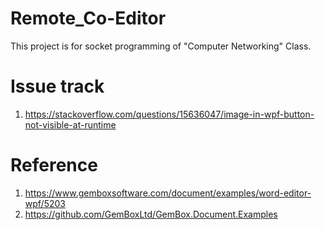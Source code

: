 # Remote_Co-Editor
This project is for socket programming of "Computer Networking" Class.


# Issue track
1. https://stackoverflow.com/questions/15636047/image-in-wpf-button-not-visible-at-runtime

# Reference
1. https://www.gemboxsoftware.com/document/examples/word-editor-wpf/5203
2. https://github.com/GemBoxLtd/GemBox.Document.Examples
